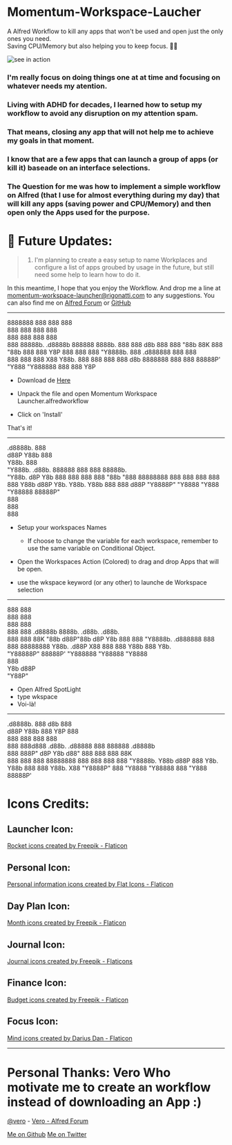 # Momentum-Workspace-Laucher
 A Alfred Workflow to kill any apps that won't be used and open just the only ones you need.  
 Saving CPU/Memory but also helping you to keep focus. 🧘‍♂️
 
![see in action ](https://user-images.githubusercontent.com/935465/202580291-0b265502-f1f2-444d-a344-455d9794dbac.gif)




### I'm really focus on doing things one at at time and focusing on whatever needs my atention. 
### Living with ADHD for decades, I learned how to setup my workflow to avoid any disruption on my attention spam. 

### That means, closing any app that will not help me to achieve my goals in that moment.

### I know that are a few apps that can launch a group of apps (or kill it) baseade on an interface selections.
### The Question for me was how to implement a simple workflow on Alfred (that I use for almost everything during my day) that will kill any apps (saving power and CPU/Memory) and then open only the Apps used for the purpose. 

#  🐾 Future Updates:

> 1. I'm planning to create a easy setup to name Workplaces and configure a list of apps groubed by usage in the future, but still need some help to learn how to do it.


In this meantime, I hope that you enjoy the Workflow. And drop me a line at momentum-workspace-launcher@rigonatti.com to any suggestions.
You can also find me on [Alfred Forum](https://www.alfredforum.com/profile/52317-rigonatti/) or [GitHub](https://github.com/RIGONATTI)

---




8888888                   888             888 888     
  888                     888             888 888     
  888                     888             888 888     
  888   88888b.  .d8888b  888888  8888b.  888 888 d8b 
  888   888 "88b 88K      888        "88b 888 888 Y8P 
  888   888  888 "Y8888b. 888    .d888888 888 888     
  888   888  888      X88 Y88b.  888  888 888 888 d8b 
8888888 888  888  88888P'  "Y888 "Y888888 888 888 Y8P 



* Download de [Here](https://github.com/rigonatti/momentum-workspace-laucher)

* Unpack the file and open  Momentum Workspace Launcher.alfredworkflow 

* Click on  'Install' 



That's it!


----

 .d8888b.           888                      
d88P  Y88b          888                      
Y88b.               888                      
 "Y888b.    .d88b.  888888 888  888 88888b.  
    "Y88b. d8P  Y8b 888    888  888 888 "88b 
      "888 88888888 888    888  888 888  888 
Y88b  d88P Y8b.     Y88b.  Y88b 888 888 d88P 
 "Y8888P"   "Y8888   "Y888  "Y88888 88888P"  
                                    888      
                                    888      
                                    888 




* Setup your workspaces Names
   - If choose to change the variable for each workspace, remember to use the same variable on Conditional Object.

* Open the Workspaces Action (Colored) to drag and drop Apps that will be open.

* use the wkspace keyword (or any other) to launche de Workspace selection 


-----



888     888                                     
888     888                                     
888     888                                     
888     888 .d8888b   8888b.   .d88b.   .d88b.  
888     888 88K          "88b d88P"88b d8P  Y8b 
888     888 "Y8888b. .d888888 888  888 88888888 
Y88b. .d88P      X88 888  888 Y88b 888 Y8b.     
 "Y88888P"   88888P' "Y888888  "Y88888  "Y8888  
                                   888          
                              Y8b d88P          
                               "Y88P"           


* Open Alfred SpotLight
* type wkspace
* Voi-là! 


___
                                                      




 .d8888b.                       888 d8b 888             
d88P  Y88b                      888 Y8P 888             
888    888                      888     888             
888        888d888 .d88b.   .d88888 888 888888 .d8888b  
888        888P"  d8P  Y8b d88" 888 888 888    88K      
888    888 888    88888888 888  888 888 888    "Y8888b. 
Y88b  d88P 888    Y8b.     Y88b 888 888 Y88b.       X88 
 "Y8888P"  888     "Y8888   "Y88888 888  "Y888  88888P' 
                                                            
                                                            

# Icons Credits: 

## Launcher Icon:
[Rocket icons created by Freepik - Flaticon](https://www.flaticon.com/free-icons/rocket)

## Personal Icon:
[Personal information icons created by Flat Icons - Flaticon](https://www.flaticon.com/free-icons/personal-information) 

## Day Plan Icon: 
[Month icons created by Freepik - Flaticon](https://www.flaticon.com/free-icons/month) 

## Journal Icon: 
[Journal icons created by Freepik - Flaticons](https://www.flaticon.com/free-icons/journal) 

## Finance Icon:
[Budget icons created by Freepik - Flaticon](https://www.flaticon.com/free-icons/budget) 

## Focus Icon: 
[Mind icons created by Darius Dan - Flaticon](https://www.flaticon.com/free-icons/mind) 

---

# Personal Thanks: Vero  Who motivate me to create an workflow instead of downloading an App :) 
[@vero](http://twitter.com/vero) -
[Vero - Alfred Forum](https://www.alfredforum.com/profile/1-vero/)


[Me on Github](https://github.com/rigonatti)
[Me on Twitter](https://twitter.com/rigonatti)


